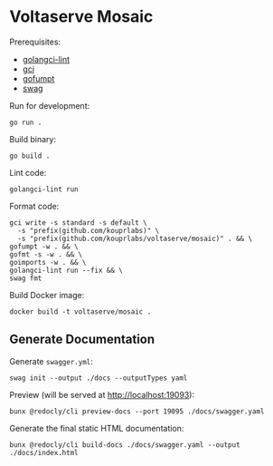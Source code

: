 # Voltaserve Mosaic

Prerequisites:
- [golangci-lint](https://github.com/golangci/golangci-lint)
- [gci](https://github.com/daixiang0/gci)
- [gofumpt](https://github.com/mvdan/gofumpt)
- [swag](https://github.com/swaggo/swag)

Run for development:

```shell
go run .
```

Build binary:

```shell
go build .
```

Lint code:

```shell
golangci-lint run
```

Format code:

```shell
gci write -s standard -s default \
  -s "prefix(github.com/kouprlabs)" \
  -s "prefix(github.com/kouprlabs/voltaserve/mosaic)" . && \
gofumpt -w . && \
gofmt -s -w . && \
goimports -w . && \
golangci-lint run --fix && \
swag fmt
```

Build Docker image:

```shell
docker build -t voltaserve/mosaic .
```

## Generate Documentation

Generate `swagger.yml`:

```shell
swag init --output ./docs --outputTypes yaml
```

Preview (will be served at [http://localhost:19093](http://localhost:19093)):

```shell
bunx @redocly/cli preview-docs --port 19095 ./docs/swagger.yaml
```

Generate the final static HTML documentation:

```shell
bunx @redocly/cli build-docs ./docs/swagger.yaml --output ./docs/index.html
```
